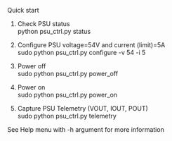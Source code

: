 Quick start  
1. Check PSU status  
   python psu_ctrl.py status

2. Configure PSU voltage=54V and current (limit)=5A  
   	sudo python psu_ctrl.py configure -v 54 -i 5

3. Power off  
   	sudo python psu_ctrl.py power_off
4. Power on  
   	sudo python psu_ctrl.py power_on  
5. Capture PSU Telemetry (VOUT, IOUT, POUT)  
	sudo python psu_ctrl.py telemetry

See Help menu with -h argument for more information
